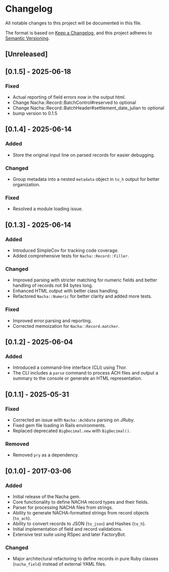 # Changelog

All notable changes to this project will be documented in this file.

The format is based on [Keep a Changelog](https://keepachangelog.com/en/1.0.0/),
and this project adheres to [Semantic Versioning](https://semver.org/spec/v2.0.0.html).

## [Unreleased]

## [0.1.5] - 2025-06-18

### Fixed
- Actual reporting of field errors now in the output html.
- Change Nacha::Record::BatchControl#reserved to optional
- Change Nacha::Record::BatchHeader#settlement_date_julian to optional
- bump version to 0.1.5

## [0.1.4] - 2025-06-14

### Added
- Store the original input line on parsed records for easier debugging.

### Changed
- Group metadata into a nested `metadata` object in `to_h` output for better organization.

### Fixed
- Resolved a module loading issue.

## [0.1.3] - 2025-06-14

### Added
- Introduced SimpleCov for tracking code coverage.
- Added comprehensive tests for `Nacha::Record::Filler`.

### Changed
- Improved parsing with stricter matching for numeric fields and better handling of records not 94 bytes long.
- Enhanced HTML output with better class handling.
- Refactored `Nacha::Numeric` for better clarity and added more tests.

### Fixed
- Improved error parsing and reporting.
- Corrected memoization for `Nacha::Record.matcher`.

## [0.1.2] - 2025-06-04

### Added
- Introduced a command-line interface (CLI) using Thor.
- The CLI includes a `parse` command to process ACH files and output a summary to the console or generate an HTML representation.

## [0.1.1] - 2025-05-31

### Fixed
- Corrected an issue with `Nacha::AchDate` parsing on JRuby.
- Fixed gem file loading in Rails environments.
- Replaced deprecated `BigDecimal.new` with `BigDecimal()`.

### Removed
- Removed `pry` as a dependency.

## [0.1.0] - 2017-03-06

### Added
- Initial release of the Nacha gem.
- Core functionality to define NACHA record types and their fields.
- Parser for processing NACHA files from strings.
- Ability to generate NACHA-formatted strings from record objects (`to_ach`).
- Ability to convert records to JSON (`to_json`) and Hashes (`to_h`).
- Initial implementation of field and record validations.
- Extensive test suite using RSpec and later FactoryBot.

### Changed
- Major architectural refactoring to define records in pure Ruby classes (`nacha_field`) instead of external YAML files.
